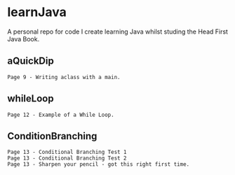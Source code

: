 # learnJava

A personal repo for code I create learning Java whilst studing the Head First Java Book.

## aQuickDip

    Page 9 - Writing aclass with a main.

## whileLoop

    Page 12 - Example of a While Loop.

## ConditionBranching

    Page 13 - Conditional Branching Test 1
    Page 13 - Conditional Branching Test 2
    Page 13 - Sharpen your pencil - got this right first time.

